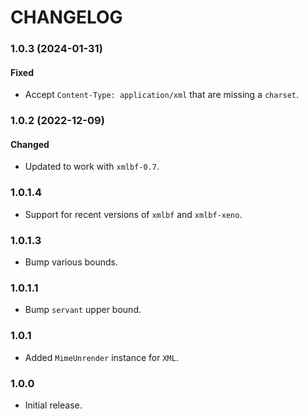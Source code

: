 # CHANGELOG

### 1.0.3 (2024-01-31)

#### Fixed

- Accept `Content-Type: application/xml` that are missing a `charset`. 

### 1.0.2 (2022-12-09)

#### Changed

- Updated to work with `xmlbf-0.7`.

### 1.0.1.4

- Support for recent versions of `xmlbf` and `xmlbf-xeno`.

### 1.0.1.3

- Bump various bounds.

### 1.0.1.1

- Bump `servant` upper bound.

### 1.0.1

- Added `MimeUnrender` instance for `XML`.

### 1.0.0

- Initial release.
